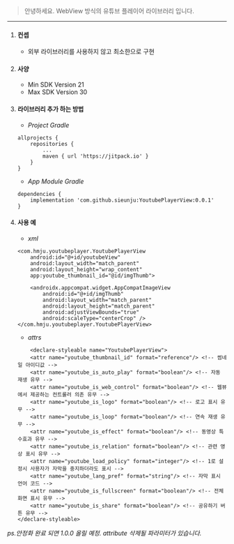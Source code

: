 > 안녕하세요. WebView 방식의 유튜브 플레이어 라이브러리 입니다.

---

1. #### 컨셉
    - 외부 라이브러리를 사용하지 않고 최소한으로 구현
2. #### 사양
    - Min SDK Version 21
    - Max SDK Version 30

3. #### 라이브러리 추가 하는 방법
    - *Project Gradle*
    ~~~
    allprojects {
	    repositories {
		    ...
		    maven { url 'https://jitpack.io' }
	    }
    }
    ~~~
    - *App Module Gradle*
    ~~~
    dependencies {
        implementation 'com.github.sieunju:YoutubePlayerView:0.0.1'
    }
    ~~~

4. #### 사용 예
    - *xml*
    ~~~
    <com.hmju.youtubeplayer.YoutubePlayerView
        android:id="@+id/youtubeView"
        android:layout_width="match_parent"
        android:layout_height="wrap_content"
        app:youtube_thumbnail_id="@id/imgThumb">

        <androidx.appcompat.widget.AppCompatImageView
            android:id="@+id/imgThumb"
            android:layout_width="match_parent"
            android:layout_height="match_parent"
            android:adjustViewBounds="true"
            android:scaleType="centerCrop" />
    </com.hmju.youtubeplayer.YoutubePlayerView>
    ~~~
    - *attrs*
    ~~~
        <declare-styleable name="YoutubePlayerView">
        <attr name="youtube_thumbnail_id" format="reference"/> <!-- 썸네일 아이디값 -->
        <attr name="youtube_is_auto_play" format="boolean"/> <!-- 자동 재생 유무 -->
        <attr name="youtube_is_web_control" format="boolean"/> <!-- 웹뷰에서 제공하는 컨트롤러 의존 유무 -->
        <attr name="youtube_is_logo" format="boolean"/> <!-- 로고 표시 유무 -->
        <attr name="youtube_is_loop" format="boolean"/> <!-- 연속 재생 유무 -->
        <attr name="youtube_is_effect" format="boolean"/> <!-- 동영상 특수효과 유무 -->
        <attr name="youtube_is_relation" format="boolean"/> <!-- 관련 영상 표시 유무 -->
        <attr name="youtube_load_policy" format="integer"/> <!-- 1로 설정시 사용자가 자막을 중지하더라도 표시 -->
        <attr name="youtube_lang_pref" format="string"/> <!-- 자막 표시 언어 코드 -->
        <attr name="youtube_is_fullscreen" format="boolean"/> <!-- 전체 화면 표시 유무 -->
        <attr name="youtube_is_share" format="boolean"/> <!-- 공유하기 버튼 유무 -->
    </declare-styleable>
    ~~~

*ps.안정화 완료 되면 1.0.0 올릴 예정. attribute 삭제될 파라미터가 있습니다.*
